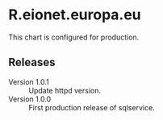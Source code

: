 # R.eionet.europa.eu

This chart is configured for production.

## Releases

<dl>
  <dt>Version 1.0.1</dt>
  <dd>Update httpd version.</dd>

  <dt>Version 1.0.0</dt>
  <dd>First production release of sqlservice.</dd>
</dl>
